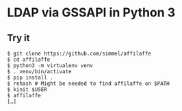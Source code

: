 # LDAP via GSSAPI in Python 3

## Try it
```shell
$ git clone https://github.com/simmel/affilaffe
$ cd affilaffe
$ python3 -m virtualenv venv
$ . venv/bin/activate
$ pip install .
$ rehash # Might be needed to find affilaffe on $PATH
$ kinit $USER
$ affilaffe
[…]
```
